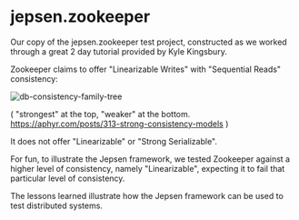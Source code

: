 # jepsen.zookeeper

Our copy of the jepsen.zookeeper test project, constructed as we worked through a great 2 day tutorial provided by Kyle Kingsbury.

Zookeeper claims to offer "Linearizable Writes" with "Sequential Reads" consistency:

![db-consistency-family-tree](https://cloud.githubusercontent.com/assets/2184330/21183778/67fbdcbe-c201-11e6-924a-c7235128db69.jpg)

( "strongest" at the top, "weaker" at the bottom. https://aphyr.com/posts/313-strong-consistency-models ) 

It does not offer "Linearizable" or "Strong Serializable".

For fun, to illustrate the Jepsen framework, we tested Zookeeper against a higher level of consistency, namely "Linearizable", expecting it to fail that particular level of consistency.

The lessons learned illustrate how the Jepsen framework can be used to test distributed systems.
